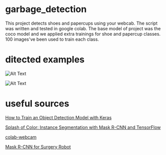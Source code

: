 # garbage_detection
This project detects shoes and papercups using your webcab. The script was written and tested in google colab. The base model of project was the coco model and we applied extra trainings for shoe and papercup classes. 100 images've been used to train each class.
  
#
# ditected examples

![Alt Text](https://github.com/Niyousha-Gh/garbage_detection/blob/main/papercup%20gif%20example.gif)

![Alt Text](https://github.com/Niyousha-Gh/garbage_detection/blob/main/shoe%20gif%20example.gif)



# useful sources

[How to Train an Object Detection Model with Keras](https://machinelearningmastery.com/how-to-train-an-object-detection-model-with-keras/)

[Splash of Color: Instance Segmentation with Mask R-CNN and TensorFlow](https://engineering.matterport.com/splash-of-color-instance-segmentation-with-mask-r-cnn-and-tensorflow-7c761e238b46)

[colab-webcam](https://github.com/theAIGuysCode/colab-webcam)

[Mask R-CNN for Surgery Robot](https://github.com/SUYEgit/Surgery-Robot-Detection-Segmentation)
